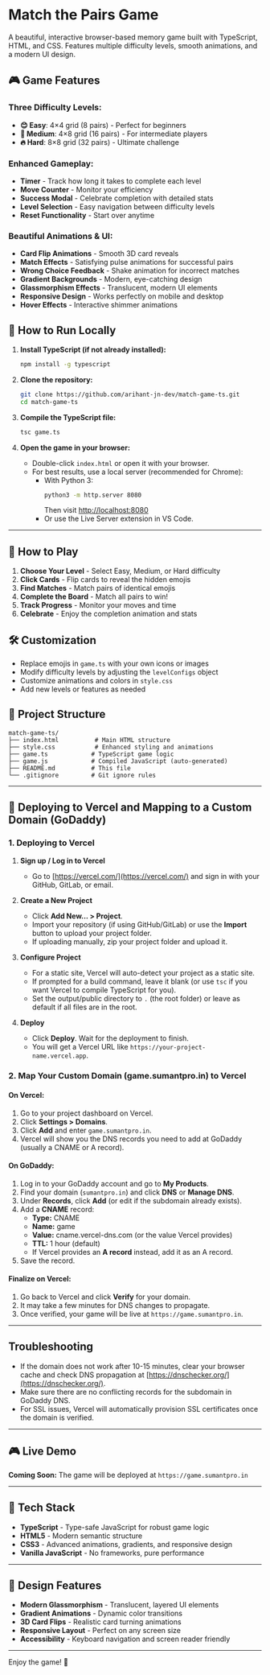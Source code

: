 # Match the Pairs Game

A beautiful, interactive browser-based memory game built with TypeScript, HTML, and CSS. Features multiple difficulty levels, smooth animations, and a modern UI design.

## 🎮 Game Features

### **Three Difficulty Levels:**
- **😊 Easy**: 4×4 grid (8 pairs) - Perfect for beginners
- **🤔 Medium**: 4×8 grid (16 pairs) - For intermediate players  
- **🔥 Hard**: 8×8 grid (32 pairs) - Ultimate challenge

### **Enhanced Gameplay:**
- **Timer** - Track how long it takes to complete each level
- **Move Counter** - Monitor your efficiency
- **Success Modal** - Celebrate completion with detailed stats
- **Level Selection** - Easy navigation between difficulty levels
- **Reset Functionality** - Start over anytime

### **Beautiful Animations & UI:**
- **Card Flip Animations** - Smooth 3D card reveals
- **Match Effects** - Satisfying pulse animations for successful pairs
- **Wrong Choice Feedback** - Shake animation for incorrect matches
- **Gradient Backgrounds** - Modern, eye-catching design
- **Glassmorphism Effects** - Translucent, modern UI elements
- **Responsive Design** - Works perfectly on mobile and desktop
- **Hover Effects** - Interactive shimmer animations

## 🚀 How to Run Locally

1. **Install TypeScript (if not already installed):**
   ```sh
   npm install -g typescript
   ```

2. **Clone the repository:**
   ```sh
   git clone https://github.com/arihant-jn-dev/match-game-ts.git
   cd match-game-ts
   ```

3. **Compile the TypeScript file:**
   ```sh
   tsc game.ts
   ```

4. **Open the game in your browser:**
   - Double-click `index.html` or open it with your browser.
   - For best results, use a local server (recommended for Chrome):
     - With Python 3:
       ```sh
       python3 -m http.server 8080
       ```
       Then visit [http://localhost:8080](http://localhost:8080)
     - Or use the Live Server extension in VS Code.

---

## 🎯 How to Play

1. **Choose Your Level** - Select Easy, Medium, or Hard difficulty
2. **Click Cards** - Flip cards to reveal the hidden emojis
3. **Find Matches** - Match pairs of identical emojis
4. **Complete the Board** - Match all pairs to win!
5. **Track Progress** - Monitor your moves and time
6. **Celebrate** - Enjoy the completion animation and stats

## 🛠 Customization

- Replace emojis in `game.ts` with your own icons or images
- Modify difficulty levels by adjusting the `levelConfigs` object
- Customize animations and colors in `style.css`
- Add new levels or features as needed

## 📁 Project Structure

```
match-game-ts/
├── index.html          # Main HTML structure
├── style.css           # Enhanced styling and animations
├── game.ts            # TypeScript game logic
├── game.js            # Compiled JavaScript (auto-generated)
├── README.md          # This file
└── .gitignore         # Git ignore rules
```

---

## 🚀 Deploying to Vercel and Mapping to a Custom Domain (GoDaddy)

### 1. Deploying to Vercel

1. **Sign up / Log in to Vercel**
   - Go to [https://vercel.com/](https://vercel.com/) and sign in with your GitHub, GitLab, or email.

2. **Create a New Project**
   - Click **Add New... > Project**.
   - Import your repository (if using GitHub/GitLab) or use the **Import** button to upload your project folder.
   - If uploading manually, zip your project folder and upload it.

3. **Configure Project**
   - For a static site, Vercel will auto-detect your project as a static site.
   - If prompted for a build command, leave it blank (or use `tsc` if you want Vercel to compile TypeScript for you).
   - Set the output/public directory to `.` (the root folder) or leave as default if all files are in the root.

4. **Deploy**
   - Click **Deploy**. Wait for the deployment to finish.
   - You will get a Vercel URL like `https://your-project-name.vercel.app`.

### 2. Map Your Custom Domain (game.sumantpro.in) to Vercel

#### On Vercel:
1. Go to your project dashboard on Vercel.
2. Click **Settings > Domains**.
3. Click **Add** and enter `game.sumantpro.in`.
4. Vercel will show you the DNS records you need to add at GoDaddy (usually a CNAME or A record).

#### On GoDaddy:
1. Log in to your GoDaddy account and go to **My Products**.
2. Find your domain (`sumantpro.in`) and click **DNS** or **Manage DNS**.
3. Under **Records**, click **Add** (or edit if the subdomain already exists).
4. Add a **CNAME** record:
   - **Type:** CNAME
   - **Name:** game
   - **Value:** cname.vercel-dns.com (or the value Vercel provides)
   - **TTL:** 1 hour (default)
   - If Vercel provides an **A record** instead, add it as an A record.
5. Save the record.

#### Finalize on Vercel:
1. Go back to Vercel and click **Verify** for your domain.
2. It may take a few minutes for DNS changes to propagate.
3. Once verified, your game will be live at `https://game.sumantpro.in`.

---

## Troubleshooting
- If the domain does not work after 10-15 minutes, clear your browser cache and check DNS propagation at [https://dnschecker.org/](https://dnschecker.org/).
- Make sure there are no conflicting records for the subdomain in GoDaddy DNS.
- For SSL issues, Vercel will automatically provision SSL certificates once the domain is verified.

---

## 🎮 Live Demo

**Coming Soon:** The game will be deployed at `https://game.sumantpro.in`

---

## 🔧 Tech Stack

- **TypeScript** - Type-safe JavaScript for robust game logic
- **HTML5** - Modern semantic structure
- **CSS3** - Advanced animations, gradients, and responsive design
- **Vanilla JavaScript** - No frameworks, pure performance

---

## 🎨 Design Features

- **Modern Glassmorphism** - Translucent, layered UI elements
- **Gradient Animations** - Dynamic color transitions
- **3D Card Flips** - Realistic card turning animations
- **Responsive Layout** - Perfect on any screen size
- **Accessibility** - Keyboard navigation and screen reader friendly

---

Enjoy the game! 🎉
